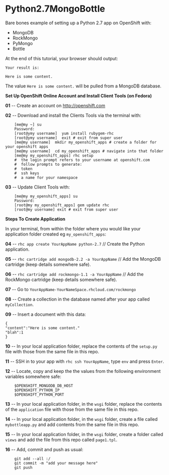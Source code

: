 Python2.7MongoBottle
======================================

Bare bones example of setting up a Python 2.7 app on OpenShift with:

- MongoDB
- RockMongo
- PyMongo
- Bottle

At the end of this tutorial, your browser should output:

    Your result is:
    
    Here is some content.
    
The value `Here is some content.` will be pulled from a MongoDB database.  

**Set Up OpenShift Online Account and Install Client Tools (on Fedora)**

**01** -- Create an account on http://openshift.com

**02** -- Download and install the Clients Tools via the terminal with:

        [me@my ~] su
        Password:
        [root@ymy username]  yum install rubygem-rhc
        [root@ymy username]  exit # exit from super user
        [me@my username]  mkdir my_openshift_apps # create a folder for your openshift apps
        [me@my username]  cd my_openshift_apps # navigate into that folder
        [me@my my_openshift_apps] rhc setup
        #  the login prompt refers to your username at openshift.com
        #  follow prompts to generate:
        #  token
        #  ssh keys
        #  a name for your namespace
        
**03** -- Update Client Tools with:

        [me@my my_openshift_apps] su
        Password:
        [root@my my_openshift_apps] gem update rhc
        [root@my username] exit # exit from super user

**Steps To Create Application**

In your terminal, from within the folder where you would like your application folder created eg `my_openshift_apps`:  


**04** -- `rhc app create YourAppName python-2.7`   // Create the Python application.

**05** -- `rhc cartridge add mongodb-2.2 -a YourAppName`   // Add the MongoDB cartridge (keep details somewhere safe).

**06** -- `rhc cartridge add rockmongo-1.1 -a YourAppName`   // Add the RockMongo cartridge (keep details somewhere safe).

**07** -- Go to `YourAppName-YourNameSpace.rhcloud.com/rockmongo`

**08** -- Create a collection in the database named after your app called `myCollection`.

**09** -- Insert a document with this data:


    {
    "content":"Here is some content."
    "blah":1
    }


**10** -- In your local application folder, replace the contents of the `setup.py` file with those from the same file in this repo.

**11** -- SSH in to your app with `rhc ssh YourAppName`, type `env` and press `Enter`.

**12** -- Locate, copy and keep the the values from the following environment variables somewhere safe:

        $OPENSHIFT_MONGODB_DB_HOST
        $OPENSHIFT_PYTHON_IP
        $OPENSHIFT_PYTHON_PORT

**13** -- In your local application folder, in the `wsgi` folder, replace the contents of the `application` file with those from the same file in this repo. 

**14** -- In your local application folder, in the `wsgi` folder, create a file called `mybottleapp.py` and add contents from the same file in this repo.

**15** -- In your local application folder, in the `wsgi` folder, create a folder called `views` and add the file from this repo called `page1.tpl`.  

**16** -- Add, commit and push as usual:  

        git add --all :/
        git commit -m "add your message here"
        git push
